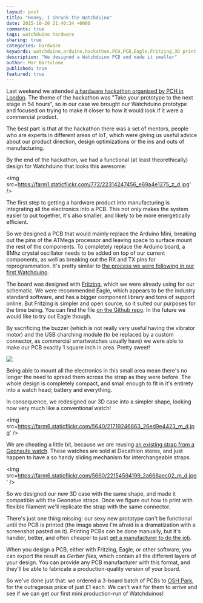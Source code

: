 ```yaml
---
layout: post
title: "Honey, I shrunk the Watchduino"
date: 2015-10-20 21:40:34 +0000
comments: true
tags: watchduino hardware
sharing: true
categories: hardware
keywords: watchduino,arduino,hackathon,PCH,PCB,Eagle,Fritzing,3D print
description: "We designed a Watchduino PCB and made it smaller"
author: Mar Bartolome
published: true
featured: true
---
```


Last weekend we attended
[a hardware hackathon organised by PCH in London](http://hackathon.pchintl.com/hackathons/london/2015/10/16/).
The theme of the hackathon was "Take your prototype to the
next stage in 54 hours", so in our case we brought our
Watchduino prototype and focused on trying to make it closer
to how it would look if it were a commercial product.

The best part is that at the hackathon there was a set of
mentors, people who are experts in different areas of IoT,
which were giving us useful advice about our product
direction, design optimizations or the ins and outs of
manufacturing.

By the end of the hackathon, we had a functional (at least
theorethically) design for Watchduino that looks this
awesome:

<img src=https://farm1.staticflickr.com/772/22314247456_e69a4e1275_z_d.jpg' />

<!-- more -->

The first step to getting a hardware product into manufacturing is integrating all the electronics into a PCB. This not only makes the system easier to put together, it's also smaller, and likely to be more energetically efficient.

So we designed a PCB that would mainly replace the Arduino
Mini, breaking out the pins of the ATMega processor and
leaving space to surface mount the rest of the components.
To completely replace the Arduino board, a 8Mhz crystal
oscillator needs to be added on top of our current
components, as well as breaking out the RX and TX pins for
reprogrammation. It's pretty similar to
[the process we  were following in our first Watchduino](https://bitbucket.org/rephus/watchduino/src/master/docs/how_to_replicate.md).

The board was designed with
[Fritzing](http://fritzing.org),
which we were already
using for our schematic. We were recommended Eagle, which
appears to be the industry standard software, and has
a bigger component library and tons of support online.
But Fritzing is simpler and open source, so it suited
our purposes for the time being. You can find the file
[on the Github repo](https://github.com/coconauts/watchduino2/tree/master/schema).
In the future we would like to try out Eagle though.

By sacrificing the buzzer (which is not really very useful having the vibrator motor) and the USB charching module (to be replaced by a custom connector, as commercial smartwatches usually have) we were able to make our PCB exactly 1 square inch in area. Pretty sweet!

<img src='https://farm6.staticflickr.com/5788/21719276463_73d93089ea_o_d.png'/>

Being able to mount all the electronics in this small
area mean there's no longer the need to spread them across the strap as they were before. The whole design is
completely compact, and small enough to fit in it's
entirety into a watch head; battery and everything.

In consequence, we redesigned our 3D case into a simpler
shape, looking now very much like a conventional watch!

<img src=https://farm6.staticflickr.com/5640/21719246863_26ed9e4423_m_d.jpg' />

We are cheating a little bit, because we are reusing
[an existing strap from a Geonaute watch](https://www.decathlon.co.uk/strap-m-swip-watch-strap-black-id_8243023.html).
These watches are sold at Decathlon stores, and just
happen to have a so handy sliding mechanism for
interchangeable straps.

<img src=https://farm6.staticflickr.com/5660/22154594199_2a668aec02_m_d.jpg' />

So we designed our new 3D case
with the same shape, and made it compatible with the
Geonatue straps. Once we figure out how to print with
flexible filament we'll replicate the strap with the
same connector.

There's just one thing missing: our sexy new prototype
can't be functional until the PCB is printed (the image
above I'm afraid is a dramatization with a screenshot
pasted on it). Printing PCBs can be done manually, but it's handier, better, and often cheaper to just
[get a manufacturer to do the job](http://hackaday.com/2015/09/21/why-are-you-still-making-pcbs/).

When you design a PCB, either with Fritzing, Eagle, or
other software, you can export the result as *Gerber files*,
which contain all the different layers of your design.
You can provide any PCB manufacturer with this format,
and they'll be able to fabricate a production-quality
version of your board.

So we've done just that: we ordered a 3-board batch of PCBs to
[OSH Park](https://oshpark.com/), for the outrageous price of just £1 each. We can't wait for them to arrive and see if we can get our first mini production-run of Watchduinos!
